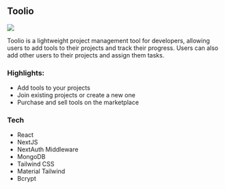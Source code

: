 ## Toolio

![](https://github.com/AnkitPatel12/toolio/blob/main/public/assets/toolio.gif)

Toolio is a lightweight project management tool for developers, allowing users to add tools to their projects and track their progress. Users can also add other users to their projects and assign them tasks.

### Highlights:
- Add tools to your projects
- Join existing projects or create a new one
- Purchase and sell tools on the marketplace


### Tech
- React
- NextJS
- NextAuth Middleware
- MongoDB
- Tailwind CSS
- Material Tailwind
- Bcrypt
